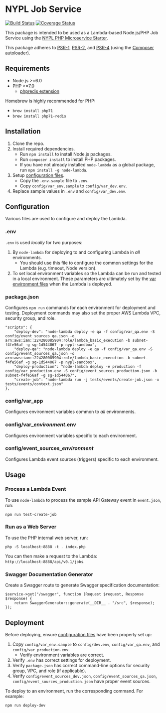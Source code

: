 # NYPL Job Service

[![Build Status](https://travis-ci.org/NYPL/jobservice.svg?branch=master)](https://travis-ci.org/NYPL/jobservice)
[![Coverage Status](https://coveralls.io/repos/github/NYPL/jobservice/badge.svg?branch=travis)](https://coveralls.io/github/NYPL/jobservice?branch=travis)

This package is intended to be used as a Lambda-based Node.js/PHP Job Service using the 
[NYPL PHP Microservice Starter](https://github.com/NYPL/php-microservice-starter).

This package adheres to [PSR-1](http://www.php-fig.org/psr/psr-1/), 
[PSR-2](http://www.php-fig.org/psr/psr-2/), and [PSR-4](http://www.php-fig.org/psr/psr-4/) 
(using the [Composer](https://getcomposer.org/) autoloader).

## Requirements

* Node.js >=6.0
* PHP >=7.0 
  * [phpredis extension](https://github.com/phpredis/phpredis/#readme)

Homebrew is highly recommended for PHP:
  * `brew install php71`
  * `brew install php71-redis`
  

## Installation

1. Clone the repo.
2. Install required dependencies.
   * Run `npm install` to install Node.js packages.
   * Run `composer install` to install PHP packages.
   * If you have not already installed `node-lambda` as a global package, run `npm install -g node-lambda`.
3. Setup [configuration files](#configuration).
   * Copy the `.env.sample` file to `.env`.
   * Copy `config/var_env.sample` to `config/var_dev.env`.
4. Replace sample values in `.env` and `config/var_dev.env`.

## Configuration

Various files are used to configure and deploy the Lambda.

### .env

`.env` is used *locally* for two purposes:

1. By `node-lambda` for deploying to and configuring Lambda in *all* environments. 
   * You should use this file to configure the common settings for the Lambda 
   (e.g. timeout, Node version). 
2. To set local environment variables so the Lambda can be run and tested in a local environment.
   These parameters are ultimately set by the [var environment files](#var_environment) when the Lambda is deployed.

### package.json

Configures `npm run` commands for each environment for deployment and testing. Deployment commands may also set
the proper AWS Lambda VPC, security group, and role.
 
~~~~
"scripts": {
    "deploy-dev": "node-lambda deploy -e qa -f config/var_qa.env -S config/event_sources_qa.json -o arn:aws:iam::224280085904:role/lambda_basic_execution -b subnet-f4fe56af -g sg-1d544067 -p nypl-sandbox",
    "deploy-qa": "node-lambda deploy -e qa -f config/var_qa.env -S config/event_sources_qa.json -o arn:aws:iam::224280085904:role/lambda_basic_execution -b subnet-f4fe56af -g sg-1d544067 -p nypl-sandbox",
    "deploy-production": "node-lambda deploy -e production -f config/var_production.env -S config/event_sources_production.json -b subnet-f4fe56af -g sg-1d544067",
    "create-job": "node-lambda run -j tests/events/create-job.json -x tests/events/context.json"
},
~~~~

### config/var_app

Configures environment variables common to *all* environments.

### config/var_*environment*.env

Configures environment variables specific to each environment.

### config/event_sources_*environment*

Configures Lambda event sources (triggers) specific to each environment.

## Usage

### Process a Lambda Event

To use `node-lambda` to process the sample API Gateway event in `event.json`, run:

~~~~
npm run test-create-job
~~~~

### Run as a Web Server

To use the PHP internal web server, run:

~~~~
php -S localhost:8888 -t . index.php
~~~~

You can then make a request to the Lambda: `http://localhost:8888/api/v0.1/jobs`.

### Swagger Documentation Generator

Create a Swagger route to generate Swagger specification documentation:

~~~~
$service->get("/swagger", function (Request $request, Response $response) {
    return SwaggerGenerator::generate(__DIR__ . "/src", $response);
});
~~~~

## Deployment

Before deploying, ensure [configuration files](#configuration) have been properly set up:

1. Copy `config/var_env.sample` to `config/dev.env`, `config/var_qa.env`, and `config/var_production.env`.
   *  Verify environment variables are correct.
2. Verify `.env` has correct settings for deployment.
3. Verify `package.json` has correct command-line options for security group, VPC, and role (if applicable).
4. Verify `config/event_sources_dev.json`, `config/event_sources_qa.json`, `config/event_sources_production.json` have proper event sources.

To deploy to an environment, run the corresponding command. For example:

~~~~
npm run deploy-dev
~~~~
